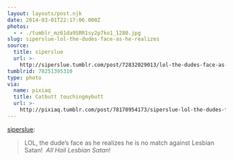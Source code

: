 ```yaml
---
layout: layouts/post.njk
date: 2014-03-01T22:17:06.000Z
photos:
  - - ./tumblr_mz61da9SRR1sy2p7ko1_1280.jpg
slug: siperslue-lol-the-dudes-face-as-he-realizes
source:
  title: siperslue
  url: >-
    http://siperslue.tumblr.com/post/72832029013/lol-the-dudes-face-as-he-realizes-he-is-no-match
tumblrid: 78251395310
type: photo
via:
  name: pixiaq
  title: Catbutt touchingmybutt
  url: >-
    http://pixiaq.tumblr.com/post/78170954173/siperslue-lol-the-dudes-face-as-he-realizes
---
```

<p><a class="tumblr_blog" href="http://siperslue.tumblr.com/post/72832029013/lol-the-dudes-face-as-he-realizes-he-is-no-match">siperslue</a>:</p>
<blockquote>
<p>LOL, the dude’s face as he realizes he is no match against Lesbian Satan!  <em>All Hail Lesbian Satan</em>!</p>
</blockquote>
